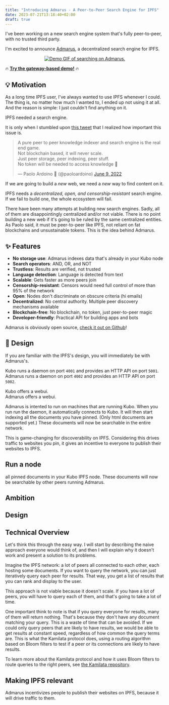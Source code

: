 ```yaml
---
title: "Introducing Admarus - A Peer-to-Peer Search Engine for IPFS"
date: 2023-07-21T13:18:40+02:00
draft: true
---
```


I've been working on a new search engine system that's fully peer-to-peer, with no trusted third party.

I'm excited to announce [Admarus](https://admarus.net/), a decentralized search engine for IPFS.

<p align="center">
    <a href="https://www.youtube.com/watch?v=AKGpNKwBrOY"><img src="https://admarus.net/demo.gif#2" alt="Demo GIF of searching on Admarus."/></a>
</p>

🔥 [**Try the gateway-based demo!**](https://admarus.net/) 🔥

## 💡 Motivation

As a long time IPFS user, I've always wanted to use IPFS whenever I could.
The thing is, no matter how much I wanted to, I ended up not using it at all.
And the reason is simple: I just couldn't find anything on it.

IPFS needed a search engine.

It is only when I stumbled upon [this tweet](https://twitter.com/paoloardoino/status/1534811103670173696) that I realized how important this issue is.

<blockquote class="twitter-tweet"><p lang="en" dir="ltr">A pure peer to peer knowledge indexer and search engine is the real end game.<br>Not blockchain based, it will never scale.<br>Just peer storage, peer indexing, peer stuff.<br>No token will be needed to access knowledge 🤫</p>&mdash; Paolo Ardoino 🍐 (@paoloardoino) <a href="https://twitter.com/paoloardoino/status/1534811103670173696?ref_src=twsrc%5Etfw">June 9, 2022</a></blockquote> <script async src="https://platform.twitter.com/widgets.js" charset="utf-8"></script>

If we are going to build a *new* web, we need a *new* way to find content on it.

IPFS needs a *decentralized, open, and censorship-resistant* search engine.
If we fail to build one, the whole ecosystem will fail.

There have been many attempts at building new search engines.
Sadly, all of them are disappointingly centralized and/or not viable.
There is no point building a new web if it's going to be ruled by the same centralized entities.
As Paolo said, it must be peer-to-peer like IPFS, not reliant on fat blockchains and unsustainable tokens.
This is the idea behind Admarus.

## ✨ Features

- **No storage use**: Admarus indexes data that's already in your Kubo node
- **Search operators**: AND, OR, and NOT
- **Trustless**: Results are verified, not trusted
- **Language detection**: Language is detected from text
- **Scalable**: Gets faster as more peers join
- **Censorship-resistant**: Censors would need full control of more than 95% of the network
- **Open**: Nodes don't discriminate on obscure criteria (hi emails)
- **Decentralized**: No central authority. Multiple peer discovery mechanisms available
- **Blockchain-free**: No blockchain, no token, just peer-to-peer magic
- **Developer-friendly**: Practical API for building apps and bots

Admarus is obviously open source, [check it out on Github](https://github.com/mubelotix/admarus)!

<script defer src="https://tarptaeya.github.io/repo-card/repo-card.js"></script>
<div class="repo-card" data-repo="mubelotix/admarus"></div>

## 📐 Design

If you are familiar with the IPFS's design, you will immediately be with Admarus's.

Kubo runs a daemon on port `4001` and provides an HTTP API on port `5001`.  
Admarus runs a daemon on port `4002` and provides an HTTP API on port `5002`.

Kubo offers a webui.  
Admarus offers a webui.

Admarus is intented to run on machines that are running Kubo.
When you run run the daemon, it automatically connects to Kubo.
It will then start indexing all the documents you have pinned. (Only html documents are supported yet.)
These documents will now be searchable in the entire network.

This is game-changing for discoverability on IPFS.
Considering this drives traffic to websites you pin, it gives an incentive to everyone to publish their websites to IPFS.

## Run a node

 all pinned documents in your Kubo IPFS node.
These documents will now be searchable by other peers running Admarus.

## Ambition

## Design


## Technical Overview

Let's think this through the easy way.
I will start by describing the naive approach everyone would think of, and then I will explain why it doesn't work and present a solution to its problems.

Imagine the IPFS network: a lot of peers all connected to each other, each hosting some documents.
If you want to query the network, you can just iteratively query each peer for results.
That way, you get a list of results that you can rank and display to the user.

This approach is not viable because it doesn't scale.
If you have a lot of peers, you will have to query each of them, and that's going to take a lot of time.

One important think to note is that if you query everyone for results, many of them will return nothing.
That's because they don't have any document matching your query.
This is a waste of time that can be avoided.
If we could only query peers that are likely to have results, we would be able to get results at constant speed, regardless of how common the query terms are.
This is what the Kamilata protocol does, using a routing algorithm based on Bloom filters to test if a peer or its connections are likely to have results.

To learn more about the Kamilata protocol and how it uses Bloom filters to route queries to the right peers, see [the Kamilata repository](https://github.com/mubelotix/kamilata).

## Making IPFS relevant

Admarus incentivizes people to publish their websites on IPFS, because it will drive traffic to them.
